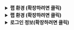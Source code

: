 <details>
<summary style="font-size:16px;font-weight:bold">랩 환경 (확장하려면 클릭)</summary>
이 랩 환경은 Azure에서 제어되는 랩 환경이므로 지침을 잘 따라 주시기 바랍니다. 이름 또는 위치를 변경하지 마세요. 

랩 환경에 있을 때는 자신의 개인 로그인 정보를 사용하지 마세요.

랩마다 60분이 제공되며 필요에 따라 랩을 연장할 수 있습니다. 시간이 더 필요하면 ‘예’를 클릭하세요. 랩을 완료한 후에는 완료된 것으로 표시할 수 있고, 완료하지 않은 경우 취소할 수도 있습니다. 각 랩은 최대 5번 실행할 수 있습니다. 랩을 완료하거나 취소한 후에는 해당 랩 창이 닫힙니다. 다음 랩을 실행하려면 초기 랩 로그인 페이지로 돌아가야 합니다.

**전원 옵션**

랩 UI의 왼쪽 위 모서리에 있는 전원 옵션(![Power Options](https://github.com/LODSContent/All-MOC/blob/master/MOC/GTL/images/PowerOptions.png?raw=true)) 단추를 사용하면 다음을 수행할 수 있습니다.
 - Ctrl + Alt + Del, Alt + Tab 또는 다른 Windows 키와의 조합 같은 명령을 가상 머신으로 보낼 수 있습니다.
 - '클립보드 텍스트 입력'을 선택하여 텍스트 입력 기능을 통해 가상 머신에 텍스트를 입력할 수 있습니다.
 - 종료, 시작 및 재부팅 명령을 가상 머신으로 보낼 수 있습니다.
 - 가상 키보드를 표시할 수 있습니다.
 - 랩의 인터넷 연결을 재설정할 수 있습니다.
    *참고:* 이 기능은 연결이 실패한 경우에만 사용해야 합니다.
  
**표시 옵션**

랩 UI의 왼쪽 위 모서리에 있는 표시 옵션(![Display Options](https://github.com/LODSContent/All-MOC/blob/master/MOC/GTL/images/DisplayOptions.png?raw=true)) 단추를 사용하면 다음을 수행할 수 있습니다.
 - 랩 창을 전체 화면으로 설정할 수 있습니다. 가상 머신의 해상도는 공간을 *최상*의 상태로 채우도록 조정됩니다.
 - 랩 창을 가상 머신의 해상도에 맞출 수 있습니다.
   - 이 기능은 랩 창을 최대화한 후 가상 머신 주변에 발생하는 회색 공간을 제거하려는 경우에 유용합니다.
 - 로컬 컴퓨터와 가상 머신 간의 다시 연결 시도를 시작할 수 있습니다. 이 기능은 랩의 가상 머신과 연결이 끊어진 경우에 유용합니다.

이 지침 패널(오른쪽)의 왼쪽 가장자리에 마우스를 갖다대 끄는 방식으로 패널의 크기를 조정할 수 있습니다. 또한 글꼴 크기를 조정할 수 있습니다.

랩에서 긴 텍스트를 손쉽게 입력할 수 있도록 +++TypeText+++ 도구가 제공됩니다. 커서를 포털/브라우저 창의 올바른 영역에 위치시킨 후 T 도구를 클릭합니다. 이렇게 하지 않을 경우 언제든지 복사하여 붙여넣을 수 있습니다.

**체크박스**

**지침**에는 단계를 완료한 후 선택해야 하는 체크박스가 있습니다. 체크박스는 모듈 전반에 걸쳐 학습 진행률을 추적하며, 모든 체크박스가 선택된 후에만 활동 상태를 **완료**로 업데이트합니다. 

>[!knowledge] 체크박스 선택을 잊은 채로 여러 단계 또는 모든 단계를 완료한 경우 현재 체크박스를 선택할 수 있으며, 그러면 *앞으로 건너뛰었습니다!...*라는 메시지가 표시됩니다. 이 경우 **확인**을 클릭하여 모든 이전 체크박스를 현재 선택된 상태로 채우세요. 

그럼 랩 환경을 최대한 활용하시기 바랍니다!


</details>

<details>
  <summary style="font-size:16px;font-weight:bold">랩 환경 (확장하려면 클릭)</summary>
로그인
1. [] @lab.VirtualMachine(AZ-900).SelectLink에 로그온하고 @lab.CtrlAltDelete를 클릭하여 Ctrl+Alt+Delete 시퀀스를 활성화하고 로그온 페이지를 가져옵니다.

    >[!KNOWLEDGE] 위와 같은 링크는 선택된 컴퓨터에 Ctrl+Alt+Delete를 보냅니다. 화면 왼쪽 상단에 있는 **명령** 메뉴(번개)로 수행할 수도 있습니다.

1. [] 사용자 이름 +++@lab.VirtualMachine(AZ-900).Username+++ 및 암호 +++@lab.VirtualMachine(AZ-900).Password+++로 로그인합니다.

**다음**을 클릭하여 랩 단계로 이동합니다.


</details>

<details>
  <summary style="font-size:16px;font-weight:bold">로그인 정보(확장하려면 클릭)</summary>
이 랩은 Microsoft에서 디자인한 것입니다. 랩 콘텐츠와 관련된 문제를 알려 주시려면 도움말 탭을 클릭한 후 "지원 요청 제출"을 클릭하세요.
</details>
